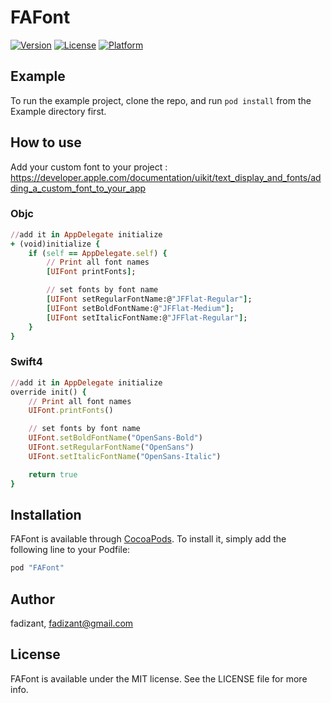 # FAFont

[![Version](https://img.shields.io/cocoapods/v/FAFont.svg?style=flat)](http://cocoapods.org/pods/FAFont)
[![License](https://img.shields.io/cocoapods/l/FAFont.svg?style=flat)](http://cocoapods.org/pods/FAFont)
[![Platform](https://img.shields.io/cocoapods/p/FAFont.svg?style=flat)](http://cocoapods.org/pods/FAFont)

## Example

To run the example project, clone the repo, and run `pod install` from the Example directory first.

## How to use

Add your custom font to your project :
https://developer.apple.com/documentation/uikit/text_display_and_fonts/adding_a_custom_font_to_your_app

### Objc

```ruby
//add it in AppDelegate initialize
+ (void)initialize {
    if (self == AppDelegate.self) {
        // Print all font names
        [UIFont printFonts];

        // set fonts by font name
        [UIFont setRegularFontName:@"JFFlat-Regular"];
        [UIFont setBoldFontName:@"JFFlat-Medium"];
        [UIFont setItalicFontName:@"JFFlat-Regular"];
    }
}
```

### Swift4

```ruby
//add it in AppDelegate initialize
override init() {
    // Print all font names
    UIFont.printFonts()

    // set fonts by font name
    UIFont.setBoldFontName("OpenSans-Bold")
    UIFont.setRegularFontName("OpenSans")
    UIFont.setItalicFontName("OpenSans-Italic")

    return true
}
```

## Installation

FAFont is available through [CocoaPods](http://cocoapods.org). To install
it, simply add the following line to your Podfile:

```ruby
pod "FAFont"
```

## Author

fadizant, fadizant@gmail.com

## License

FAFont is available under the MIT license. See the LICENSE file for more info.

